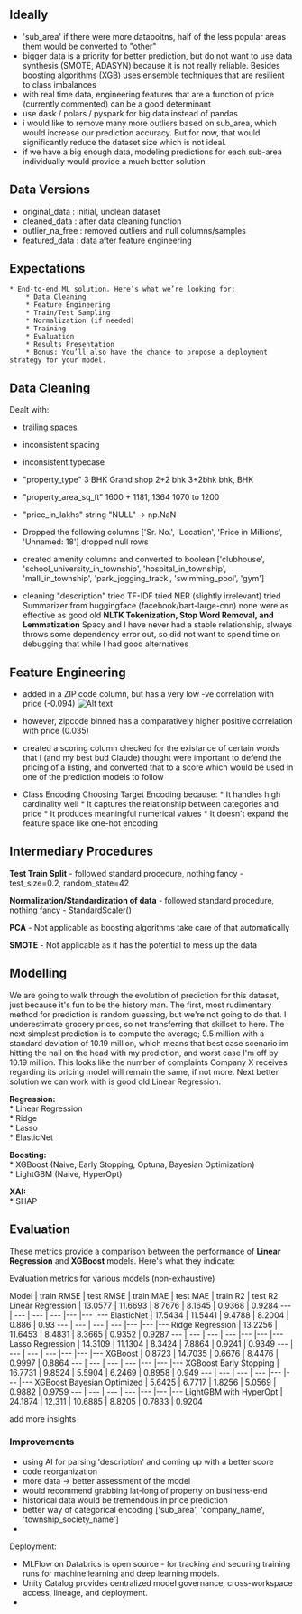 

## Ideally
 - 'sub_area' if there were more datapoitns, half of the less popular areas them would be converted to "other"
 - bigger data is a priority for better prediction, but do not want to use data synthesis (SMOTE, ADASYN) because it is not really reliable. Besides boosting algorithms (XGB) uses ensemble techniques that are resilient to class imbalances
 - with real time data, engineering features that are a function of price (currently commented) can be a good determinant
 - use dask / polars / pyspark for big data instead of pandas
 - i would like to remove many more outliers based on sub_area, which would increase our prediction accuracy. But for now, that would significantly reduce the dataset size which is not ideal.
 - if we have a big enough data, modeling predictions for each sub-area individually would provide a much better solution




## Data Versions
 - original_data : initial, unclean dataset
 - cleaned_data : after data cleaning function
 - outlier_na_free : removed outliers and null columns/samples
 - featured_data : data after feature engineering




## Expectations

    * End-to-end ML solution. Here’s what we’re looking for:
        * Data Cleaning
        * Feature Engineering
        * Train/Test Sampling
        * Normalization (if needed)
        * Training
        * Evaluation
        * Results Presentation
        * Bonus: You’ll also have the chance to propose a deployment strategy for your model.
        



## Data Cleaning

Dealt with:
- trailing spaces
- inconsistent spacing
- inconsistent typecase

- "property_type"
    3 BHK Grand
    shop
    2+2 bhk
    3+2bhk 
    bhk, BHK

- "property_area_sq_ft"
    1600 +
    1181, 1364
    1070 to 1200

- "price_in_lakhs"
    string "NULL" -> np.NaN

- Dropped the following columns
    ['Sr. No.', 'Location', 'Price in Millions', 'Unnamed: 18']
    dropped null rows

- created amenity columns and converted to boolean
    ['clubhouse', 'school_university_in_township',
     'hospital_in_township', 'mall_in_township',
     'park_jogging_track', 'swimming_pool', 'gym']

- cleaning "description"
    tried TF-IDF
    tried NER (slightly irrelevant)
    tried Summarizer from huggingface (facebook/bart-large-cnn)
    none were as effective as good old **NLTK Tokenization, Stop Word Removal, and Lemmatization**
    Spacy and I have never had a stable relationship, always throws some dependency error out, so did not want to spend time on debugging that while I had good alternatives




## Feature Engineering

- added in a ZIP code column, but has a very low -ve correlation with price (-0.094)
    ![Alt text](image.png)

- however, zipcode binned has a comparatively higher positive correlation with price (0.035)

- created a scoring column
    checked for the existance of certain words that I (and my best bud Claude) thought were important to defend the pricing of a listing, and converted that to a score which would be used in one of the prediction models to follow

- Class Encoding
    Choosing Target Encoding because:
        * It handles high cardinality well
        * It captures the relationship between categories and price
        * It produces meaningful numerical values
        * It doesn't expand the feature space like one-hot encoding

## Intermediary Procedures
  **Test Train Split**
    - followed standard procedure, nothing fancy
    - test_size=0.2, random_state=42
  
  **Normalization/Standardization of data**
    - followed standard procedure, nothing fancy
    - StandardScaler()

  **PCA**
    - Not applicable as boosting algorithms take care of that automatically

  **SMOTE**
    - Not applicable as it has the potential to mess up the data




## Modelling

We are going to walk through the evolution of prediction for this dataset, just because it's fun to be the history man. The first, most rudimentary method for prediction is random guessing, but we're not going to do that. I underestimate grocery prices, so not transferring that skillset to here. The next simplest prediction is to compute the average; 9.5 million with a standard deviation of 10.19 million, which means that best case scenario im hitting the nail on the head with my prediction, and worst case I'm off by 10.19 million. This looks like the number of complaints Company X receives regarding its pricing model will remain the same, if not more. Next better solution we can work with is good old Linear Regression.

  **Regression:**  
    * Linear Regression  
    * Ridge  
    * Lasso  
    * ElasticNet  

  **Boosting:**  
    * XGBoost (Naive, Early Stopping, Optuna, Bayesian Optimization)  
    * LightGBM (Naive, HyperOpt)  

  **XAI:**  
    * SHAP  




## Evaluation

These metrics provide a comparison between the performance of **Linear Regression** and **XGBoost** models. Here's what they indicate:

Evaluation metrics for various models (non-exhaustive)

Model | train RMSE | test RMSE | train MAE | test MAE | train R2 | test R2
Linear Regression | 13.0577 | 11.6693 | 8.7676 | 8.1645 | 0.9368 | 0.9284
--- | --- | --- | --- |--- |--- |---
ElasticNet | 17.5434 | 11.5441 | 9.4788 | 8.2004 | 0.886 | 0.93
--- | --- | --- | --- |--- |--- |---
Ridge Regression | 13.2256 | 11.6453 | 8.4831 | 8.3665 | 0.9352 | 0.9287
--- | --- | --- | --- |--- |--- |---
Lasso Regression | 14.3109 | 11.1304 | 8.3424 | 7.8864 | 0.9241 | 0.9349
--- | --- | --- | --- |--- |--- |---
XGBoost | 0.8723 | 14.7035 | 0.6676 | 8.4476 | 0.9997 | 0.8864
--- | --- | --- | --- |--- |--- |---
XGBoost Early Stopping | 16.7731 | 9.8524 | 5.5904 | 6.2469 | 0.8958 | 0.949
--- | --- | --- | --- |--- |--- |---
XGBoost Bayesian Optimized | 5.6425 | 6.7717 | 1.8256 | 5.0569 | 0.9882 | 0.9759
--- | --- | --- | --- |--- |--- |---
LightGBM with HyperOpt | 24.1874 | 12.311 | 10.6885 | 8.8205 | 0.7833 | 0.9204

add more insights


### Improvements

- using AI for parsing 'description' and coming up with a better score
- code reorganization
- more data -> better assessment of the model
- would recommend grabbing lat-long of property on business-end
- historical data would be tremendous in price prediction
- better way of categorical encoding ['sub_area', 'company_name', 'township_society_name']
- 



Deployment:
- MLFlow on Databrics is open source - for tracking and securing training runs for machine learning and deep learning models.
- Unity Catalog provides centralized model governance, cross-workspace access, lineage, and deployment.
- 
